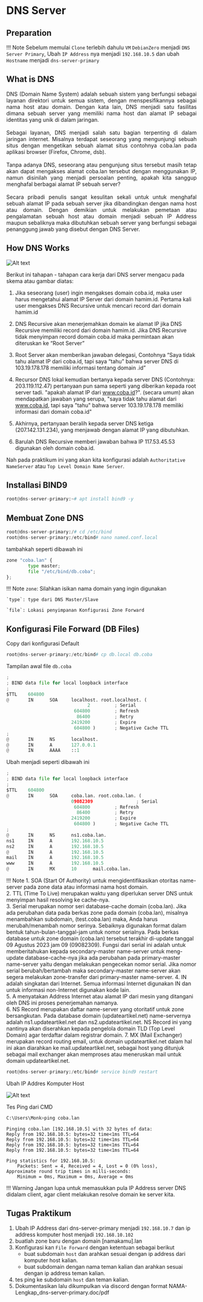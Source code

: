 # DNS Server

## Preparation

!!! Note
    Sebelum memulai `Clone` terlebih dahulu `VM` `DebianZero` menjadi `DNS Server Primary`, Ubah `IP Address` nya menjadi `192.168.10.5` dan ubah `Hostname` menjadi `dns-server-primary`

## What is DNS
<div style="text-align: justify"> 
DNS (Domain Name System) adalah sebuah sistem yang berfungsi sebagai layanan 
direktori untuk semua sistem, dengan menspesifikannya sebagai nama host atau domain. 
Dengan kata lain, DNS menjadi satu fasilitas dimana sebuah server yang memiliki nama 
host dan alamat IP sebagai identitas yang unik di dalam jaringan. 
<br>
<br>
Sebagai layanan, DNS menjadi salah satu bagian terpenting di dalam jaringan internet. 
Misalnya terdapat seseorang yang mengunjungi sebuah situs dengan mengetikan 
sebuah alamat situs contohnya coba.lan pada aplikasi browser (Firefox, Chrome, 
dsb).
<br>
<br>  
Tanpa adanya DNS, seseorang atau pengunjung situs tersebut masih tetap akan dapat 
mengakses alamat coba.lan tersebut dengan menggunakan IP, namun disinilah 
yang menjadi persoalan penting, apakah kita sanggup menghafal berbagai alamat IP 
sebuah server?  
<br>
<br>
Secara pribadi penulis sangat kesulitan sekali untuk untuk menghafal sebuah alamat IP 
pada sebuah server jika dibandingkan dengan nama host atau domain. 
Dengan demikian untuk melakukan pemetaan atau pengalamatan sebuah host atau 
domain menjadi sebuah IP Address maupun sebaliknya maka dibutuhkan sebuah server 
yang berfungsi sebagai penanggung jawab yang disebut dengan DNS Server.
</div>

## How DNS Works

![Alt text](image-11.png)  

Berikut ini tahapan - tahapan cara kerja dari DNS server mengacu pada skema atau 
gambar diatas:  

1. Jika seseorang (user) ingin mengakses domain coba.id, maka user harus mengetahui alamat IP Server dari domain hamim.id. 
Pertama kali user mengakses DNS Recursive untuk mencari record dari domain hamim.id  


2. DNS Recursive akan menerjemahkan domain ke alamat IP jika DNS Recursive 
memiliki record dari domain hamim.id. Jika DNS Recursive tidak menyimpan record 
domain coba.id maka permintaan akan diteruskan ke “Root Server”
3. Root Server akan memberikan jawaban delegasi, Contohnya “Saya tidak tahu alamat 
IP dari coba.id, tapi saya “tahu” bahwa server DNS di 103.19.178.178 memiliki 
informasi tentang domain .id”
4. Recursor DNS lokal kemudian bertanya kepada server DNS (Contohnya: 
203.119.112.47) pertanyaan pun sama seperti yang diberikan kepada root server tadi. 
"apakah alamat IP dari www.coba.id?". (secara umum) akan mendapatkan jawaban 
yang serupa, "saya tidak tahu alamat dari www.coba.id, tapi saya "tahu" bahwa 
server 103.19.178.178 memiliki informasi dari domain coba.id"
5. Akhirnya, pertanyaan beralih kepada server DNS ketiga (207.142.131.234), yang 
menjawab dengan alamat IP yang dibutuhkan. 
6. Barulah DNS Recursive memberi jawaban bahwa IP 117.53.45.53 digunakan oleh 
domain coba.id.  

Nah pada praktikum ini yang akan kita konfigurasi adalah `Authoritative NameServer` atau `Top Level Domain Name Server`.
## Installasi BIND9

``` py
root@dns-server-primary:~# apt install bind9 -y
```

## Membuat Zone DNS

``` py
root@dns-server-primary:/# cd /etc/bind
root@dns-server-primary:/etc/bind# nano named.conf.local
```
tambahkah seperti dibawah ini
``` py title="nano named.conf.local"
zone "coba.lan" {
        type master;
        file "/etc/bind/db.coba";
};
```
!!! Note
    `zone`: Silahkan isikan nama domain yang ingin digunakan  

    `type`: type dari DNS Master/Slave  

    `file`: Lokasi penyimpanan Konfigurasi Zone Forward

## Konfigurasi File Forward (DB Files)

Copy dari konfigurasi Default 
``` py
root@dns-server-primary:/etc/bind# cp db.local db.coba
```
Tampilan awal file `db.coba`
``` py title="root@dns-server-primary:/etc/bind# nano db.coba"
;
; BIND data file for local loopback interface
;
$TTL    604800
@       IN      SOA     localhost. root.localhost. (
                              2         ; Serial
                         604800         ; Refresh
                          86400         ; Retry
                        2419200         ; Expire
                         604800 )       ; Negative Cache TTL
;
@       IN      NS      localhost.
@       IN      A       127.0.0.1
@       IN      AAAA    ::1
```
Ubah menjadi seperti dibawah ini  

```py
;
; BIND data file for local loopback interface
;
$TTL    604800
@       IN      SOA     coba.lan. root.coba.lan. (
                        09082309                ; Serial
                         604800         ; Refresh
                          86400         ; Retry
                        2419200         ; Expire
                         604800 )       ; Negative Cache TTL
;
@       IN      NS      ns1.coba.lan.
ns1     IN      A       192.168.10.5
ns2     IN      A       192.168.10.5
@       IN      A       192.168.10.5
mail    IN      A       192.168.10.5
www     IN      A       192.168.10.5
@       IN      MX      10      mail.coba.lan.
```
!!! Note
    1. SOA (Start Of Authority) untuk mengidentifikasikan otoritas name-server pada zone data atau informasi nama host domain.  
    2. TTL (Time To Live) merupakan waktu yang diperlukan server DNS untuk menyimpan hasil resolving ke cache-nya.  
    3. Serial merupakan nomor seri database-cache domain (coba.lan). Jika ada perubahan data pada berkas zone pada domain (coba.lan), misalnya menambahkan subdomain, (test.coba.lan) maka, Anda harus merubah/menambah nomor serinya. Sebaiknya digunakan format dalam bentuk tahun-bulan-tanggal-jam untuk nomor serialnya. Pada berkas database untuk zone domain (coba.lan) tersebut terakhir di-update tanggal 09 Agustus 2023 jam 09 (09082309). Fungsi dari serial ini adalah untuk memberitahukan kepada secondary-master name-server untuk meng-update database-cache-nya jika ada perubahan pada primary-master name-server yaitu dengan melakukan pengecekan nomor serial. Jika nomor serial berubah/bertambah maka secondary-master name-server akan segera melakukan zone-transfer dari primary-master name-server.
    4. IN adalah singkatan dari Internet. Semua informasi Internet digunakan IN dan untuk informasi non-Internet digunakan kode lain.  
    5. A menyatakan Address Internet atau alamat IP dari mesin yang ditangani oleh DNS ini proses penerjemahan namanya.  
    6. NS Record merupakan daftar name-server yang otoritatif untuk zone bersangkutan. 
    Pada database domain (updateartikel.net) name-servernya adalah ns1.updateartikel.net dan ns2.updateartikel.net. NS Record ini yang nantinya akan diserahkan kepada pengelola domain TLD (Top Level Domain) agar terdaftar dalam registrar domain.
    7. MX (Mail Exchanger) merupakan record routing email, untuk domain updateartikel.net dalam hal ini akan diarahkan ke mail.updateartikel.net, sebagai host yang ditunjuk sebagai mail exchanger akan memproses atau meneruskan mail untuk domain updateartikel.net.

``` py
root@dns-server-primary:/etc/bind# service bind9 restart
```
Ubah IP Addres Komputer Host

![Alt text](image-12.png)

Tes Ping dari CMD
``` py title="CMD"
C:\Users\Monk>ping coba.lan
```
```
Pinging coba.lan [192.168.10.5] with 32 bytes of data:
Reply from 192.168.10.5: bytes=32 time<1ms TTL=64
Reply from 192.168.10.5: bytes=32 time<1ms TTL=64
Reply from 192.168.10.5: bytes=32 time<1ms TTL=64
Reply from 192.168.10.5: bytes=32 time<1ms TTL=64

Ping statistics for 192.168.10.5:
    Packets: Sent = 4, Received = 4, Lost = 0 (0% loss),
Approximate round trip times in milli-seconds:
    Minimum = 0ms, Maximum = 0ms, Average = 0ms
```

!!! Warning
    Jangan lupa untuk memasukkan pula IP Address server DNS didalam client, agar client melakukan resolve domain ke server kita.

## Tugas Praktikum

1. Ubah IP Address dari dns-server-primary menjadi `192.168.10.7` dan ip address komputer host menjadi `192.168.10.102`
2. buatlah zone baru dengan domain [namakamu].lan
3. Konfigurasi kan `File Forward` dengan ketentuan sebagai berikut  
    - buat subdomain `host` dan arahkan sesuai dengan ip address dari komputer host kalian.
    - buat subdomain dengan nama teman kalian dan arahkan sesuai dengan ip address teman kalian.
4. tes ping ke subdomain `host` dan teman kalian.
5. Dokumentasikan lalu dikumpulkan via discord dengan format NAMA-Lengkap_dns-server-primary.doc/pdf
    
